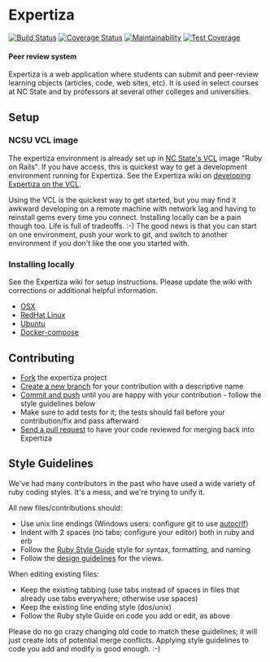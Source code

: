 Expertiza
=========

[![Build Status](https://travis-ci.org/expertiza/expertiza.svg?branch=master)](https://travis-ci.org/expertiza/expertiza)
[![Coverage Status](https://coveralls.io/repos/github/expertiza/expertiza/badge.svg?branch=master)](https://coveralls.io/github/expertiza/expertiza?branch=master)
[![Maintainability](https://api.codeclimate.com/v1/badges/f3a41f16c2b6e45aa9d4/maintainability)](https://codeclimate.com/github/expertiza/expertiza/maintainability)
[![Test Coverage](https://api.codeclimate.com/v1/badges/f3a41f16c2b6e45aa9d4/test_coverage)](https://codeclimate.com/github/expertiza/expertiza/test_coverage)
#### Peer review system

Expertiza is a web application where students can submit and peer-review learning objects (articles, code, web sites, etc). It is used in select courses at NC State and by professors at several other colleges and universities.

Setup
-----

### NCSU VCL image

The expertiza environment is already set up in [NC State's VCL](https://vcl.ncsu.edu) image "Ruby on Rails".
If you have access, this is quickest way to get a development environment running for Expertiza.
See the Expertiza wiki on [developing Expertiza on the VCL](http://wiki.expertiza.ncsu.edu/index.php/Developing_Expertiza_on_the_VCL).

Using the VCL is the quickest way to get started, but you may find it awkward developing on a remote machine
with network lag and having to reinstall gems every time you connect. Installing locally can be a pain though too.
Life is full of tradeoffs. :-) The good news is that you can start on one environment, push your work to git,
and switch to another environment if you don't like the one you started with.

### Installing locally

See the Expertiza wiki for setup instructions. Please update the wiki with corrections or additional helpful information.

 * [OSX](http://wiki.expertiza.ncsu.edu/index.php/Development:Setup:OSX)
 * [RedHat Linux](http://wiki.expertiza.ncsu.edu/index.php/Development:Setup:Linux:RHEL)
 * [Ubuntu](http://wiki.expertiza.ncsu.edu/index.php/Creating_a_Linux_Development_Environment_for_Expertiza_-_Installation_Guide)
 * [Docker-compose](https://github.com/expertiza/expertiza/tree/master/docker)

Contributing
------------

 * [Fork](http://help.github.com/fork-a-repo/) the expertiza project
 * [Create a new branch](http://progit.org/book) for your contribution with a descriptive name
 * [Commit and push](http://progit.org/book) until you are happy with your contribution - follow the style guidelines below
 * Make sure to add tests for it; the tests should fail before your contribution/fix and pass afterward
 * [Send a pull request](http://help.github.com/send-pull-requests) to have your code reviewed for merging back into Expertiza

Style Guidelines
----------------

We've had many contributors in the past who have used a wide variety of ruby coding styles. It's a mess, and we're trying to unify it.

All new files/contributions should:

 * Use unix line endings (Windows users: configure git to use [autocrlf](http://help.github.com/line-endings))
 * Indent with 2 spaces (no tabs; configure your editor) both in ruby and erb
 * Follow the [Ruby Style Guide](https://github.com/bbatsov/ruby-style-guide) style for syntax, formatting, and naming
 * Follow the [design guidelines](http://rajanalwan.com/ui_guidelines/) for the views.

When editing existing files:

 * Keep the existing tabbing (use tabs instead of spaces in files that already use tabs everywhere; otherwise use spaces)
 * Keep the existing line ending style (dos/unix)
 * Follow the Ruby style Guide on code you add or edit, as above

Please do no go crazy changing old code to match these guidelines; it will just create lots of potential merge conflicts.
Applying style guidelines to code you add and modify is good enough. :-)
